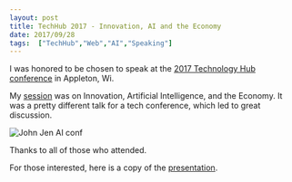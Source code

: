 ```yaml
---
layout: post
title: TechHub 2017 - Innovation, AI and the Economy
date: 2017/09/28
tags:  ["TechHub","Web","AI","Speaking"]
---
```


I was honored to be chosen to speak at the [2017 Technology Hub conference](https://www.technologyhubconference.com/) in
Appleton, Wi.

My [session](https://www.technologyhubconference.com/timetable/event/innovation-ai-economy/) was on Innovation, Artificial Intelligence, and the Economy. It was a pretty
different talk for a tech conference, which led to great discussion.

![John Jen AI conf](johnJenTechHub.jpg)

Thanks to all of those who attended.

For those interested, here is a copy of the  [presentation](https://docs.google.com/presentation/d/1OTdsbi7ecvIzZQ4rz__uaJkAssMtapWxDPP3Rbp9HAI/edit?usp=sharing).
